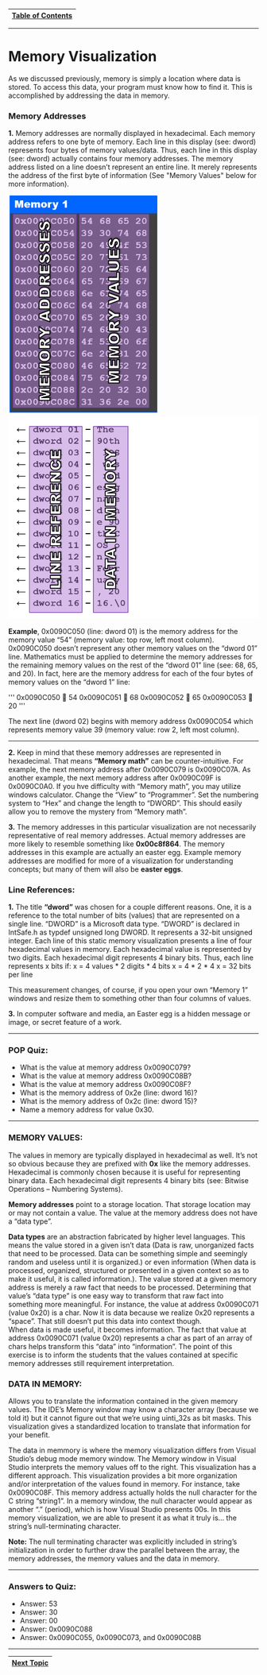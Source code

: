 |[Table of Contents](/00-Table-of-Contents.md)|
|---|

---

# Memory Visualization
As we discussed previously, memory is simply a location where data is stored.  To access this data, your program must know how to find it.  This is accomplished by addressing the data in memory.  
  
 ### Memory Addresses
  **1.** Memory addresses are normally displayed in hexadecimal.  Each memory address refers to one byte of memory.  Each line in this display (see: dword) represents four bytes of memory values/data.  Thus, each line in this display (see: dword) actually contains four memory addresses.  The memory address listed on a line doesn’t represent an entire line.  It merely represents the address of the first byte of information (See "Memory Values" below for more information). 
<p float="left">
  <img src="/assets/Memory_Address.png" width="300" />
  <img src="/assets/Data_Mem.png" width="520" /> 

**Example**, 0x0090C050 (line: dword 01) is the memory address for the memory value “54” (memory value: top row, left most column).  0x0090C050 doesn’t represent any other memory values on the “dword 01” line.  Mathematics must be applied to determine the memory addresses for the remaining memory values on the rest of the “dword 01” line (see: 68, 65, and 20).  In fact, here are the memory address for each of the four bytes of memory values on the “dword 1” line:

'''
0x0090C050  54
0x0090C051  68
0x0090C052  65
0x0090C053  20
'''

The next line (dword 02) begins with memory address 0x0090C054 which represents memory value 39 (memory value: row 2, left most column).  
	
---	
  **2.** Keep in mind that these memory addresses are represented in hexadecimal.  That means **“Memory math”** can be counter-intuitive.  For example, the next memory address after 0x0090C079 is 0x0090C07A.  As another example, the next memory address after 0x0090C09F is 0x0090C0A0.  If you hve difficulty with “Memory math”, you may utilize windows calculator.  Change the “View” to “Programmer”.  Set the numbering system to “Hex” and change the length to “DWORD”.  This should easily allow you to remove the mystery from “Memory math”.
	
  **3.** The memory addresses in this particular visualization are not necessarily representative of real memory addresses.  Actual memory addresses are more likely to resemble something like **0x00c8f864**.  The memory addresses in this example are actually an easter egg.  Example memory addresses are modified for more of a visualization for understanding concepts; but many of them will also be **easter eggs**.

### Line References:
  
  **1.**  The title **“dword”** was chosen for a couple different reasons.  One, it is a reference to the total number of bits (values) that are represented on a single line.  “DWORD” is a Microsoft data type.  “DWORD” is declared in IntSafe.h as typdef unsigned long DWORD.  It represents a 32-bit unsigned integer.  Each line of this static memory visualization presents a line of four hexadecimal values in memory.  Each hexadecimal value is represented by two digits.  Each hexadecimal digit represents 4 binary bits.  Thus, each line represents x bits if:
x = 4 values * 2 digits * 4 bits
x = 4 * 2 * 4
x = 32 bits per line

This measurement changes, of course, if you open your own “Memory 1” windows and resize them to something other than four columns of values.	

**3.** In computer software and media, an Easter egg is a hidden message or image, or secret feature of a work.

---
	
### POP Quiz:
* What is the value at memory address 0x0090C079? 	
* What is the value at memory address 0x0090C08B?	
* What is the value at memory address 0x0090C08F?	
* What is the memory address of 0x2e (line: dword 16)?
* What is the memory address of 0x2c (line: dword 15)?
* Name a memory address for value 0x30.

---

### MEMORY VALUES:
The values in memory are typically displayed in hexadecimal as well.  It’s not so obvious because they are prefixed with **0x** like the memory addresses.  Hexadecimal is commonly chosen because it is useful for representing binary data.  Each hexadecimal digit represents 4 binary bits (see: Bitwise Operations – Numbering Systems).

**Memory addresses** point to a storage location.  That storage location may or may not contain a value.  The value at the memory address does not have a “data type”.  

**Data types** are an abstraction fabricated by higher level languages.  This means the value stored in a given isn’t data (Data is raw, unorganized facts that need to be processed. Data can be something simple and seemingly random and useless until it is organized.) or even information (When data is processed, organized, structured or presented in a given context so as to make it useful, it is called information.).  The value stored at a given memory address is merely a raw fact that needs to be processed.  Determining that value’s “data type” is one easy way to transform that raw fact into something more meaningful.  For instance, the value at address 0x0090C071 (value 0x20) is a char.  Now it is data because we realize 0x20 represents a “space”.  That still doesn’t put this data into context though.  
When data is made useful, it becomes information.  The fact that value at address 0x0090C071 (value 0x20) represents a char as part of an array of chars helps transform this “data” into “information”.  The point of this exercise is to inform the students that the values contained at specific memory addresses still requirement interpretation.

### DATA IN MEMORY:
Allows you to translate the information contained in the given memory values.  The IDE’s Memory window may know a character array (because we told it) but it cannot figure out that we’re using uinti_32s as bit masks.  This visualization gives a standardized location to translate that information for your benefit.

The data in memmory is where the memory visualization differs from Visual Studio’s debug mode memory window.  The Memory window in Visual Studio interprets the memory values off to the right.  This visualization has a different approach.  This visualization provides a bit more organization and/or interpretation of the values found in memory.  For instance, take 0x0090C08F.  This memory address actually holds the null character for the C string “string1”.  In a memory window, the null character would appear as another “.” (period), which is how Visual Studio presents 00s.  In this memory visualization, we are able to present it as what it truly is… the string’s null-terminating character.  

**Note:**  The null terminating character was explicitly included in string’s initialization in order to further draw the parallel between the array, the memory addresses, the memory values and the data in memory.

---

### Answers to Quiz:

* Answer:  53	
* Answer:  30	
* Answer:  00	
* Answer:  0x0090C088	
* Answer:  0x0090C055, 0x0090C073, and 0x0090C08B

---

|[Next Topic](/11_Pointers_Arrays/05_Memory_Operators.md)|
|---|
